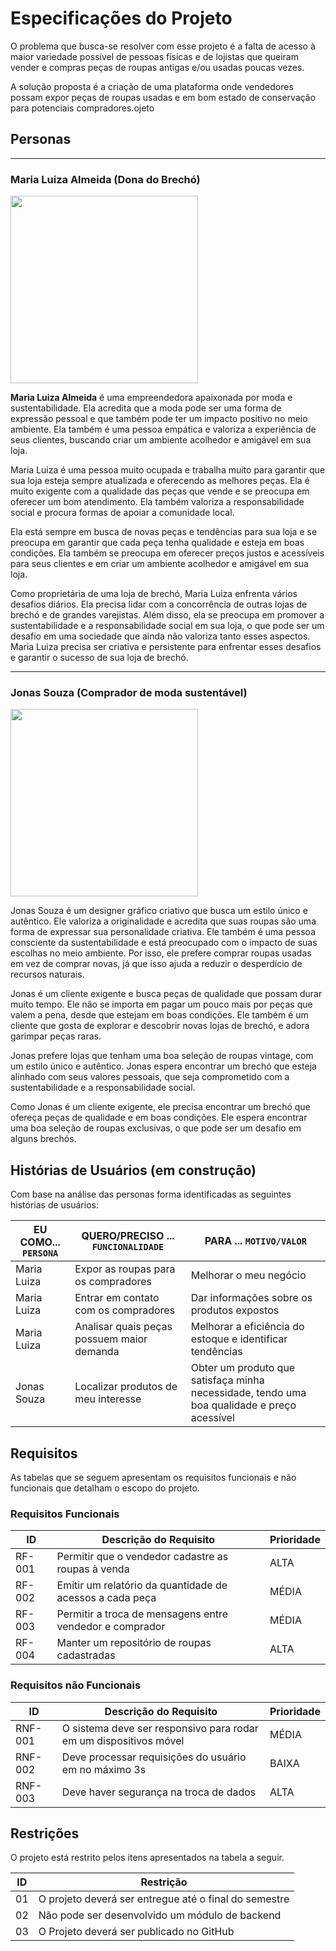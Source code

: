 # Especificações do Projeto

O problema que busca-se resolver com esse projeto é a falta de acesso à maior variedade possível de pessoas físicas e de lojistas que queiram vender e compras peças de roupas antigas e/ou usadas poucas vezes.

A solução proposta é a criação de uma plataforma onde vendedores possam expor peças de roupas usadas e em bom estado de conservação para potenciais compradores.ojeto

## Personas

------------------------------
### Maria Luiza Almeida (Dona do Brechó)

<img src="https://user-images.githubusercontent.com/127263189/226771461-84cf5069-f577-4ae6-8c87-6f5c2ab34330.jpg"  width="300px" />

**Maria Luiza Almeida** é uma empreendedora apaixonada por moda e sustentabilidade. Ela acredita que a moda pode ser uma forma de expressão pessoal e que também pode ter um impacto positivo no meio ambiente. Ela também é uma pessoa empática e valoriza a experiência de seus clientes, buscando criar um ambiente acolhedor e amigável em sua loja.

Maria Luiza é uma pessoa muito ocupada e trabalha muito para garantir que sua loja esteja sempre atualizada e oferecendo as melhores peças. Ela é muito exigente com a qualidade das peças que vende e se preocupa em oferecer um bom atendimento. Ela também valoriza a responsabilidade social e procura formas de apoiar a comunidade local.

Ela está sempre em busca de novas peças e tendências para sua loja e se preocupa em garantir que cada peça tenha qualidade e esteja em boas condições. Ela também se preocupa em oferecer preços justos e acessíveis para seus clientes e em criar um ambiente acolhedor e amigável em sua loja. 

Como proprietária de uma loja de brechó, Maria Luiza enfrenta vários desafios diários. Ela precisa lidar com a concorrência de outras lojas de brechó e de grandes varejistas. Além disso, ela se preocupa em promover a sustentabilidade e a responsabilidade social em sua loja, o que pode ser um desafio em uma sociedade que ainda não valoriza tanto esses aspectos. Maria Luiza precisa ser criativa e persistente para enfrentar esses desafios e garantir o sucesso de sua loja de brechó.

-------------------------------
### Jonas Souza (Comprador de moda sustentável)

<img src="https://img.freepik.com/fotos-gratis/retrato-de-um-belo-sorridente-hipster-elegante-modelo-lambersexual_158538-18003.jpg" width="300px" />

Jonas Souza é um designer gráfico criativo que busca um estilo único e autêntico. Ele valoriza a originalidade e acredita que suas roupas são uma forma de expressar sua personalidade criativa. Ele também é uma pessoa consciente da sustentabilidade e está preocupado com o impacto de suas escolhas no meio ambiente. Por isso, ele prefere comprar roupas usadas em vez de comprar novas, já que isso ajuda a reduzir o desperdício de recursos naturais.

Jonas é um cliente exigente e busca peças de qualidade que possam durar muito tempo. Ele não se importa em pagar um pouco mais por peças que valem a pena, desde que estejam em boas condições. Ele também é um cliente que gosta de explorar e descobrir novas lojas de brechó, e adora garimpar peças raras. 

Jonas prefere lojas que tenham uma boa seleção de roupas vintage, com um estilo único e autêntico. Jonas espera encontrar um brechó que esteja alinhado com seus valores pessoais, que seja comprometido com a sustentabilidade e a responsabilidade social.

Como Jonas é um cliente exigente, ele precisa encontrar um brechó que ofereça peças de qualidade e em boas condições. Ele espera encontrar uma boa seleção de roupas exclusivas, o que pode ser um desafio em alguns brechós.


## Histórias de Usuários (em construção)

Com base na análise das personas forma identificadas as seguintes histórias de usuários:

|EU COMO... `PERSONA` | QUERO/PRECISO ... `FUNCIONALIDADE`            |PARA ... `MOTIVO/VALOR`                                    |
|---------------------|-----------------------------------------------|-----------------------------------------------------------|
|Maria Luiza          | Expor as roupas para os compradores           | Melhorar o meu negócio                                    |
|Maria Luiza          | Entrar em contato com os compradores          | Dar informações sobre os produtos expostos                |
|Maria Luiza          | Analisar quais peças possuem maior demanda    | Melhorar a eficiência do estoque e identificar tendências |
|Jonas Souza          | Localizar produtos de meu interesse           | Obter um produto que satisfaça minha necessidade, tendo uma boa qualidade e preço acessível|





## Requisitos 

As tabelas que se seguem apresentam os requisitos funcionais e não funcionais que detalham o escopo do projeto.

### Requisitos Funcionais

|ID    | Descrição do Requisito  | Prioridade |
|------|-----------------------------------------|----|
|RF-001| Permitir que o vendedor cadastre as roupas à venda         | ALTA  | 
|RF-002| Emitir um relatório da quantidade de acessos a cada peça   | MÉDIA |
|RF-003| Permitir a troca de mensagens entre vendedor e comprador   | MÉDIA |
|RF-004| Manter um repositório de roupas cadastradas                | ALTA  |


### Requisitos não Funcionais 

|ID     | Descrição do Requisito  |Prioridade |
|-------|-------------------------|----|
|RNF-001| O sistema deve ser responsivo para rodar em um dispositivos móvel | MÉDIA | 
|RNF-002| Deve processar requisições do usuário em no máximo 3s |  BAIXA | 
|RNF-003| Deve haver segurança na troca de dados |  ALTA | 



## Restrições 

O projeto está restrito pelos itens apresentados na tabela a seguir.

|ID| Restrição                                             |
|--|-------------------------------------------------------|
|01| O projeto deverá ser entregue até o final do semestre |
|02| Não pode ser desenvolvido um módulo de backend        |
|03| O Projeto deverá ser publicado no GitHub              |


